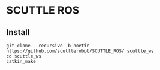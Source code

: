 # SCUTTLE ROS

## Install
```
git clone --recursive -b noetic https://github.com/scuttlerobot/SCUTTLE_ROS/ scuttle_ws
cd scuttle_ws
catkin_make
```
